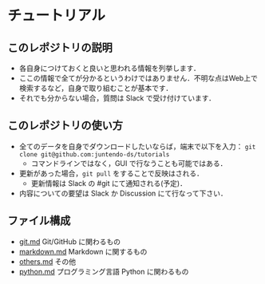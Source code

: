 # チュートリアル

## このレポジトリの説明

- 各自身につけておくと良いと思われる情報を列挙します．
- ここの情報で全てが分かるというわけではありません．不明な点はWeb上で検索するなど，自身で取り組むことが基本です．
- それでも分からない場合，質問は Slack で受け付けています．

## このレポジトリの使い方

- 全てのデータを自身でダウンロードしたいならば，端末で以下を入力：
```git clone git@github.com:juntendo-ds/tutorials```
  - コマンドラインではなく，GUI で行なうことも可能ではある．
- 更新があった場合，`git pull` をすることで反映はされる．
  - 更新情報は Slack の #git にて通知される(予定)．
- 内容についての要望は Slack か Discussion にて行なって下さい．

## ファイル構成

- [git.md](./git.md) Git/GitHub に関わるもの
- [markdown.md](./markdown.md) Markdown に関するもの
- [others.md](./others.md) その他
- [python.md](./python.md) プログラミング言語 Python に関わるもの
